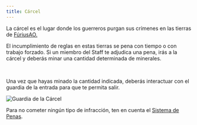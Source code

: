```yaml
---
title: Cárcel
---
```


La cárcel es el lugar donde los guerreros purgan sus crímenes en las tierras de [FúriusAO.](https://www.furiusao.com.ar)

El incumplimiento de reglas en estas tierras se pena con tiempo o con trabajo forzado. Si un miembro del Staff te adjudica una pena, irás a la cárcel y deberás minar una cantidad determinada de minerales.

<br/>

Una vez que hayas minado la cantidad indicada, deberás interactuar con el guardia de la entrada para que te permita salir.

![Guardia de la Cárcel](images/ayuda/guardia.png)

Para no cometer ningún tipo de infracción, ten en cuenta el [Sistema de Penas](https://discord.com/channels/446089979500822528/840682719624429619).
